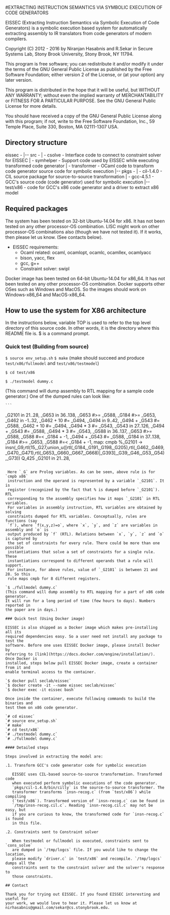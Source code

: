 #EXTRACTING INSTRUCTION SEMANTICS VIA SYMBOLIC EXECUTION OF CODE GENERATORS

EISSEC (Extracting Instruction Semantics via Symbolic Execution of Code
Generators) is a symbolic execution based system for automatically extracting
assembly to IR translators from code generators of modern compilers.

Copyright (C) 2012 - 2016 by Niranjan Hasabnis and R.Sekar in Secure Systems
Lab, Stony Brook University, Stony Brook, NY 11794.

This program is free software; you can redistribute it and/or modify 
it under the terms of the GNU General Public License as published by 
the Free Software Foundation; either version 2 of the License, or 
(at your option) any later version. 

This program is distributed in the hope that it will be useful, 
but WITHOUT ANY WARRANTY; without even the implied warranty of 
MERCHANTABILITY or FITNESS FOR A PARTICULAR PURPOSE. See the 
GNU General Public License for more details. 

You should have received a copy of the GNU General Public License 
along with this program; if not, write to the Free Software 
Foundation, Inc., 59 Temple Place, Suite 330, Boston, MA 02111-1307 USA.

## Directory structure

eissec - 
  |-- src - 
      | - csolve - Interface code to connect to constraint solver for EISSEC
      | - symhelper - Support code used by EISSEC while executing transformed 
                        code generator
      | - transformer - OCaml code to transform code generator source code
                        for symbolic execution
  |-- pkgs -
      | - cil-1.4.0 - CIL source package for source-to-source transformation
      | - gcc-4.5.1 - GCC's source code (code generator) used for symbolic 
                      execution
  |-- test/x86 - code for GCC's x86 code generator and a driver to extract x86 
                 model

## Required packages

  The system has been tested on 32-bit Ubuntu-14.04 for x86. It has not been
  tested on any other processor-OS combination.  LISC might work on other
  processor-OS combinations also (though we have not tested it). If it works,
  then please let us know. (See contacts below).

 - EISSEC requirements:
    * Ocaml related: ocaml, ocamlopt, ocamlc, ocamllex, ocamlyacc
    * bison, yacc, flex
    * gcc, g++
    * Constraint solver: swipl

  Docker image has been tested on 64-bit Ubuntu-14.04 for x86_64. It has not been
	tested on any other processor-OS combination. Docker supports other OSes such
	as Windows and MacOS. So the images should work on Windows-x86_64 and MacOS-x86_64.
	
## How to use the system for X86 architecture

In the instructions below, variable TOP is used to refer to the top level
directory of this source code. In other words, it is the directory where this
README file is. $ is a command prompt.

### Quick test (Building from source)
 `$ source env_setup.sh`
 `$ make`
  (make should succeed and produce `test/x86/fullmodel` and `test/x86/testmodel`)

 `$ cd test/x86`
 
 `$ ./testmodel dummy.c`
 
 (This command will dump assembly to RTL mapping for a sample code generator.)
  One of the dumped rules can look like:
  
	```
   _G2101 in 21..28, 
   _G653 in 36..138, _G653 #>= _G588, _G184 #>= _G653, 
   _G462 in -1..32, _G462 + 10 #= _G494, 
   _G494 in 9..42, _G494 + _G543 #= _G588, _G462 + 10 #= _G494, _G494 * 3 #= _G543, 
   _G543 in 27..126, _G494 + _G543 #= _G588, _G494 * 3 #= _G543, 
   _G588 in 36..137, _G653 #>= _G588, _G588 #=< _G184 + -1, _G494 + _G543 #= _G588, 
   _G184 in 37..138, _G184 #>= _G653, _G588 #=< _G184 + -1, 
    map: 	cmpb	%_G2101 ->
    insn(_G9,rtl(15,_G27,union_u([rtl(_G184,_G191,_G198,_G205),rtl(_G462,_G469,_G470,_G471),rtl(_G653,_G660,_G667,_G668)|_G393],_G39,_G46,_G53,_G54),_G73))
    Q_425 	_G2101 in 21..28,
   ```

    Here `_G` are Prolog variables. As can be seen, above rule is for `cmpb x86`
    instruction and the operand is represented by a variable `_G2101`. It is
    register (recognized by the fact that % is dumped before `_G2101`). RTL
    corresponding to the assembly specifies how it maps `_G2101` in RTL variables.
    For variables in assembly instruction, RTL variables are obtained by solving
    constraints dumped for RTL variables. Conceptually, rules are functions (say 
    `f`), where `f(x,y,z)=o`, where `x`, `y`, and `z` are variables in assembly and `o` is
    output produced by `f` (RTL). Relations between `x`, `y`, `z` and `o` is captured by
    the set of constraints for every rule. There could be more than one possible
    instantiations that solve a set of constraints for a single rule. These
    instantiations correspond to different operands that a rule will support.
    For instance, for above rules, value of `_G2101` is between 21 and 28. So this
    rule maps cmpb for 8 different registers.

 `$ ./fullmodel dummy.c`
 (This command will dump assembly to RTL mapping for a part of x86 code generator.
  It will run for a long period of time (few hours to days). Numbers reported in
  the paper are in days.)

### Quick test (Using Docker image)

EISSEC is also shipped as a Docker image which makes pre-installing all its
required dependencies easy. So a user need not install any package to test the
software. Before one uses EISSEC Docker image, please install Docker by
referring to [link](https://docs.docker.com/engine/installation/). Once Docker is
installed, steps below pull EISSEC Docker image, create a container from it and
enable terminal access to the container.

`$ docker pull seclab/eissec`
`$ docker create -it --name eissec seclab/eissec`
`$ docker exec -it eissec bash`

Once inside the container, execute following commands to build the binaries and
test them on x86 code generator.

`# cd eissec`
`# source env_setup.sh`
`# make`
`# cd test/x86`
`# ./testmodel dummy.c`
`# ./fullmodel dummy.c`

#### Detailed steps

Steps involved in extracting the model are:

.1. Transform GCC's code generator code for symbolic execution
     
      EISSEC uses CIL-based source-to-source transformation. Transformed code
      when executed perform symbolic executions of the code generator.
      `pkgs/cil-1.4.0/bin/cilly` is the source-to-source transformer. The
      transformer transforms `insn-recog.c` (from `test/x86`) while compiling
      (`test/x86`). Transformed version of `insn-recog.c` can be found in
      `/tmp/insn-recog.cil.c`. Reading `insn-recog.cil.c` may not be easy, but
      if you are curious to know, the transformed code for `insn-recog.c` is found
      in this file.

.2. Constraints sent to Constraint solver

      When testmodel or fullmodel is executed, constraints sent to `cons_solve`
      are dumped in `/tmp/logcs` file. If you would like to change the location,
      please modify `driver.c` in `test/x86` and recompile. `/tmp/logcs` dumps all the
      constraints sent to the constraint solver and the solver's response to
      those constraints.

## Contact

Thank you for trying out EISSEC. If you found EISSEC interesting and useful for
your work, we would love to hear it. Please let us know at
nirhasabnis@gmail.com/sekar@cs.stonybrook.edu.

